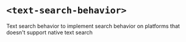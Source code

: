 # `<text-search-behavior>`

Text search behavior to implement search behavior on platforms that doesn't support native text search
